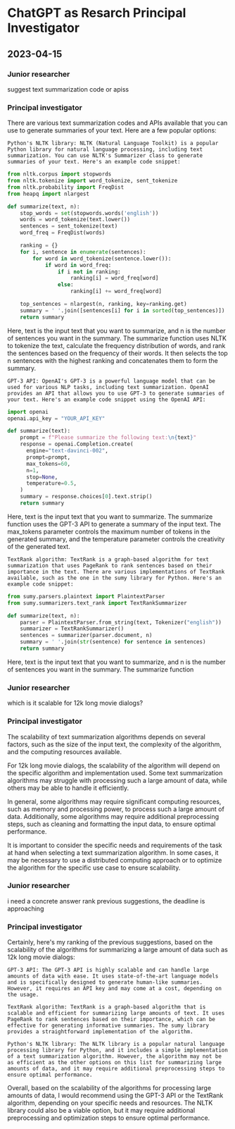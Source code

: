 # ChatGPT as Resarch Principal Investigator

## 2023-04-15

### Junior researcher

suggest text summarization code or apiss

### Principal investigator

There are various text summarization codes and APIs available that you can use to generate summaries of your text. Here are a few popular options:

    Python's NLTK library: NLTK (Natural Language Toolkit) is a popular Python library for natural language processing, including text summarization. You can use NLTK's Summarizer class to generate summaries of your text. Here's an example code snippet:

```python
from nltk.corpus import stopwords
from nltk.tokenize import word_tokenize, sent_tokenize
from nltk.probability import FreqDist
from heapq import nlargest

def summarize(text, n):
    stop_words = set(stopwords.words('english'))
    words = word_tokenize(text.lower())
    sentences = sent_tokenize(text)
    word_freq = FreqDist(words)

    ranking = {}
    for i, sentence in enumerate(sentences):
        for word in word_tokenize(sentence.lower()):
            if word in word_freq:
                if i not in ranking:
                    ranking[i] = word_freq[word]
                else:
                    ranking[i] += word_freq[word]

    top_sentences = nlargest(n, ranking, key=ranking.get)
    summary = ' '.join([sentences[i] for i in sorted(top_sentences)])
    return summary
```

Here, text is the input text that you want to summarize, and n is the number of sentences you want in the summary. The summarize function uses NLTK to tokenize the text, calculate the frequency distribution of words, and rank the sentences based on the frequency of their words. It then selects the top n sentences with the highest ranking and concatenates them to form the summary.

    GPT-3 API: OpenAI's GPT-3 is a powerful language model that can be used for various NLP tasks, including text summarization. OpenAI provides an API that allows you to use GPT-3 to generate summaries of your text. Here's an example code snippet using the OpenAI API:

```python
import openai
openai.api_key = "YOUR_API_KEY"

def summarize(text):
    prompt = f"Please summarize the following text:\n{text}"
    response = openai.Completion.create(
      engine="text-davinci-002",
      prompt=prompt,
      max_tokens=60,
      n=1,
      stop=None,
      temperature=0.5,
    )
    summary = response.choices[0].text.strip()
    return summary
```

Here, text is the input text that you want to summarize. The summarize function uses the GPT-3 API to generate a summary of the input text. The max_tokens parameter controls the maximum number of tokens in the generated summary, and the temperature parameter controls the creativity of the generated text.

    TextRank algorithm: TextRank is a graph-based algorithm for text summarization that uses PageRank to rank sentences based on their importance in the text. There are various implementations of TextRank available, such as the one in the sumy library for Python. Here's an example code snippet:

```python
from sumy.parsers.plaintext import PlaintextParser
from sumy.summarizers.text_rank import TextRankSummarizer

def summarize(text, n):
    parser = PlaintextParser.from_string(text, Tokenizer("english"))
    summarizer = TextRankSummarizer()
    sentences = summarizer(parser.document, n)
    summary = ' '.join(str(sentence) for sentence in sentences)
    return summary
```

Here, text is the input text that you want to summarize, and n is the number of sentences you want in the summary. The summarize function

### Junior researcher

which is it scalable for 12k long movie dialogs?

### Principal investigator

The scalability of text summarization algorithms depends on several factors, such as the size of the input text, the complexity of the algorithm, and the computing resources available.

For 12k long movie dialogs, the scalability of the algorithm will depend on the specific algorithm and implementation used. Some text summarization algorithms may struggle with processing such a large amount of data, while others may be able to handle it efficiently.

In general, some algorithms may require significant computing resources, such as memory and processing power, to process such a large amount of data. Additionally, some algorithms may require additional preprocessing steps, such as cleaning and formatting the input data, to ensure optimal performance.

It is important to consider the specific needs and requirements of the task at hand when selecting a text summarization algorithm. In some cases, it may be necessary to use a distributed computing approach or to optimize the algorithm for the specific use case to ensure scalability.

### Junior researcher

i need a concrete answer rank previous suggestions, the deadline is approaching

### Principal investigator

Certainly, here's my ranking of the previous suggestions, based on the scalability of the algorithms for summarizing a large amount of data such as 12k long movie dialogs:

    GPT-3 API: The GPT-3 API is highly scalable and can handle large amounts of data with ease. It uses state-of-the-art language models and is specifically designed to generate human-like summaries. However, it requires an API key and may come at a cost, depending on the usage.

    TextRank algorithm: TextRank is a graph-based algorithm that is scalable and efficient for summarizing large amounts of text. It uses PageRank to rank sentences based on their importance, which can be effective for generating informative summaries. The sumy library provides a straightforward implementation of the algorithm.

    Python's NLTK library: The NLTK library is a popular natural language processing library for Python, and it includes a simple implementation of a text summarization algorithm. However, the algorithm may not be as efficient as the other options on this list for summarizing large amounts of data, and it may require additional preprocessing steps to ensure optimal performance.

Overall, based on the scalability of the algorithms for processing large amounts of data, I would recommend using the GPT-3 API or the TextRank algorithm, depending on your specific needs and resources. The NLTK library could also be a viable option, but it may require additional preprocessing and optimization steps to ensure optimal performance.
